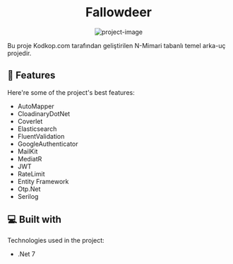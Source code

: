 <h1 align="center" id="title">Fallowdeer</h1>

<p align="center"><img src="https://www.roundthecode.com/media/540lc2dj/cover-500-2.png" alt="project-image"></p>

<p id="description">Bu proje Kodkop.com tarafından geliştirilen N-Mimari tabanlı temel arka-uç projedir.</p>

  
  
<h2>🧐 Features</h2>

Here're some of the project's best features:

*   AutoMapper
*   CloadinaryDotNet
*   Coverlet
*   Elasticsearch
*   FluentValidation
*   GoogleAuthenticator
*   MailKit
*   MediatR
*   JWT
*   RateLimit
*   Entity Framework
*   Otp.Net
*   Serilog

  
  
<h2>💻 Built with</h2>

Technologies used in the project:

*   .Net 7